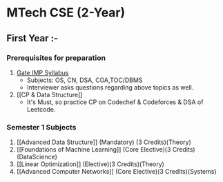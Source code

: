 # MTech CSE (2-Year)

## First Year :-

### Prerequisites for preparation

1. [Gate IMP Syllabus](../GATE%20Prep/Gate%20IMP%20Syllabus.md)
	- Subjects: OS, CN, DSA, COA,TOC/DBMS 
	- Interviewer asks questions regarding above topics as well.
2. [[CP & Data Structure]]
	- It's Must, so practice CP on Codechef & Codeforces & DSA of Leetcode.

### Semester 1 Subjects

1. [[Advanced Data Structure]] (Mandatory) (3 Credits)(Theory)
2. [[Foundations of Machine Learning]] (Core Elective)(3 Credits)(DataScience)
3. [[Linear Optimization]] (Elective)(3 Credits)(Theory)
4. [[Advanced Computer Networks]] (Core Elective)(3 Credits)(Systems)
